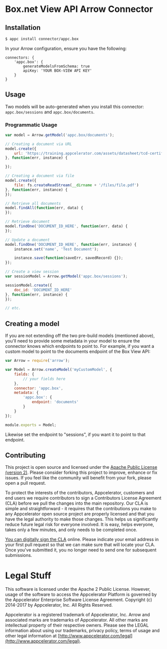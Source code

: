 # Box.net View API Arrow Connector

## Installation

```bash
$ appc install connector/appc.box
```

In your Arrow configuration, ensure you have the following:

```
connectors: {
	'appc.box': {
		generateModelsFromSchema: true
		apiKey: 'YOUR BOX-VIEW API KEY'
	}
}
```

## Usage

Two models will be auto-generated when you install this connector: `appc.box/sessions` and `appc.box/documents`.

### Programmatic Usage

```javascript
var model = Arrow.getModel('appc.box/documents');

// Creating a document via URL
model.create({
	url: 'https://training.appcelerator.com/assets/datasheet/tcd-certification-objectives.pdf'
}, function(err, instance) {

});

// Creating a document via file
model.create({
	file: fs.createReadStream(__dirname + '/files/file.pdf')
}, function(err, instance) {
});

// Retrieve all documents
model.findAll(function(err, data) {
});

// Retrieve document
model.findOne('DOCUMENT_ID_HERE', function(err, data) {
});

// Update a document
model.findOne('DOCUMENT_ID_HERE', function(err, instance) {
	instance.set('name', 'Test Document');

	instance.save(function(saveErr, savedRecord) {});
});

// Create a view session
var sessionModel = Arrow.getModel('appc.box/sessions');

sessionModel.create({
	doc_id: 'DOCUMENT_ID_HERE'
}, function(err, instance) {
});

// etc.
```

## Creating a model
If you are not extending off the two pre-build models (mentioned above), you'll need to provide some metadata
in your model to ensure the connector knows which endpoints to point to.  For example, if you want a custom model
to point to the documents endpoint of the Box View API:

```javascript
var Arrow = require('arrow');

var Model = Arrow.createModel('myCustomModel', {
	fields: {
		// your fields here
	},
	connector: 'appc.box',
	metadata: {
		'appc.box': {
			endpoint: 'documents'
		}
	}
});

module.exports = Model;

```

Likewise set the endpoint to "sessions", if you want it to point to that endpoint.

## Contributing 

This project is open source and licensed under the [Apache Public License (version 2)](http://www.apache.org/licenses/LICENSE-2.0).  Please consider forking this project to improve, enhance or fix issues. If you feel like the community will benefit from your fork, please open a pull request.

To protect the interests of the contributors, Appcelerator, customers and end users we require contributors to sign a Contributors License Agreement (CLA) before we pull the changes into the main repository. Our CLA is simple and straightforward - it requires that the contributions you make to any Appcelerator open source project are properly licensed and that you have the legal authority to make those changes. This helps us significantly reduce future legal risk for everyone involved. It is easy, helps everyone, takes only a few minutes, and only needs to be completed once.

[You can digitally sign the CLA](http://bit.ly/app_cla) online. Please indicate your email address in your first pull request so that we can make sure that will locate your CLA.  Once you've submitted it, you no longer need to send one for subsequent submissions.

# Legal Stuff

This software is licensed under the Apache 2 Public License. However, usage of the software to access the Appcelerator Platform is governed by the Appcelerator Enterprise Software License Agreement. Copyright (c) 2014-2017 by Appcelerator, Inc. All Rights Reserved.

Appcelerator is a registered trademark of Appcelerator, Inc. Arrow and associated marks are trademarks of Appcelerator. All other marks are intellectual property of their respective owners. Please see the LEGAL information about using our trademarks, privacy policy, terms of usage and other legal information at [http://www.appcelerator.com/legal](http://www.appcelerator.com/legal).